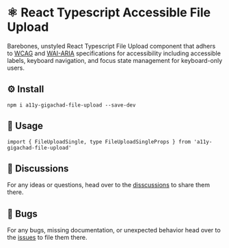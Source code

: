 # ⚛️ React Typescript Accessible File Upload

Barebones, unstyled React Typescript File Upload component that adhers to [WCAG](https://www.w3.org/WAI/standards-guidelines/wcag/) and [WAI-ARIA](https://www.w3.org/WAI/ARIA/apg/) specifications for accessibility including accessible labels, keyboard navigation, and focus state management for keyboard-only users.

## ⚙️ Install

```
npm i a11y-gigachad-file-upload --save-dev
```

## 📖 Usage

```
import { FileUploadSingle, type FileUploadSingleProps } from 'a11y-gigachad-file-upload'
```

## 💬 Discussions

For any ideas or questions, head over to the [disscussions](https://github.com/a11y-gigachad-org/a11y-gigachad-file-upload/discussions) to share them there.

## 🐛 Bugs

For any bugs, missing documentation, or unexpected behavior head over to the [issues](https://github.com/a11y-gigachad-org/a11y-gigachad-file-upload/issues) to file them there.
